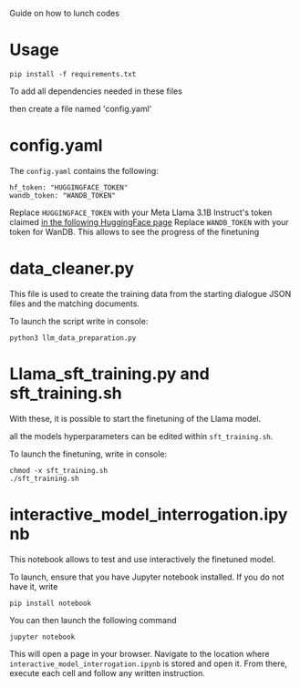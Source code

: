 Guide on how to lunch codes

# Usage

`pip install -f requirements.txt`

To add all dependencies needed in these files

then create a file named 'config.yaml'

# config.yaml

The `config.yaml` contains the following:

```
hf_token: "HUGGINGFACE_TOKEN"
wandb_token: "WANDB_TOKEN"
```

Replace `HUGGINGFACE_TOKEN` with your Meta Llama 3.1B Instruct's token claimed [in the following HuggingFace page](https://huggingface.co/meta-llama/Llama-3.1-8B-Instruct)
Replace `WANDB_TOKEN` with your token for WanDB. This allows to see the progress of the finetuning


# data_cleaner.py

This file is used to create the training data from the starting dialogue JSON files and the matching documents.

To launch the script write in console:

```python3 llm_data_preparation.py```


# Llama_sft_training.py and sft_training.sh

With these, it is possible to start the finetuning of the Llama model.

all the models hyperparameters can be edited within `sft_training.sh`.

To launch the finetuning, write in console:

```
chmod -x sft_training.sh
./sft_training.sh
```

# interactive_model_interrogation.ipynb

This notebook allows to test and use interactively the finetuned model.

To launch, ensure that you have Jupyter notebook installed. If you do not have it, write

```pip install notebook```

You can then launch the following command

```jupyter notebook```

This will open a page in your browser. Navigate to the location where `interactive_model_interrogation.ipynb` is stored and open it. From there, execute each cell and follow any written instruction.